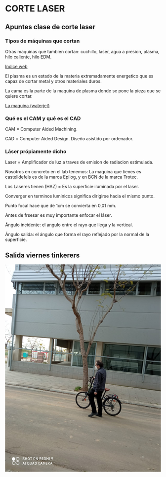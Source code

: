 # CORTE LASER

## Apuntes clase de corte laser

### Tipos de máquinas que cortan

Otras maquinas que tambien cortan: cuchillo, laser, agua a presion, plasma, hilo caliente, hilo EDM.

[Indice web](http://academy.cba.mit.edu/classes/computer_cutting/index.html)

El plasma es un estado de la materia extremadamente energetico que es capaz de cortar metal y otros materiales duros.

La cama es la parte de la maquina de plasma donde se pone la pieza que se quiere cortar.

[La maquina (waterjet)](https://www.wazer.com/)

### Qué es el CAM y qué es el CAD

CAM = Computer Aided Machining. 

CAD = Computer Aided Design. Diseño asistido por ordenador.

### Láser própiamente dicho

Laser = Amplificador de luz a traves de emision de radiacion estimulada.

Nosotros en concreto en el lab tenemos: La maquina que tienes es castelldefels es de la marca Epilog, y en BCN de la marca Trotec.

Los Laseres tienen (HAZ) = Es la superficie iluminada por el laser.

Converger en terminos luminicos significa dirigirse hacia el mismo punto.

Punto focal hace que de 1cm se convierta en 0,01 mm.

Antes de frsesar es muy importante enfocar el láser.

Ángulo incidente: el angulo entre el rayo que llega y la vertical.

Ángulo salida: el ángulo que forma el rayo reflejado por la normal de la superficie.


## Salida viernes tinkerers

![David en cleta](https://github.com/reverte04/Soldadura-y-disegn-3.eva/blob/main/foto8.jpeg)


